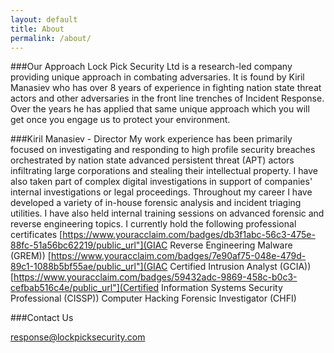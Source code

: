 ```yaml
---
layout: default
title: About
permalink: /about/
---
```


###Our Approach
Lock Pick Security Ltd is a research-led company providing unique approach in combating adversaries. It is found by Kiril Manasiev who has over 8 years of experience in fighting nation state threat actors and other adversaries in the front line trenches of Incident Response. Over the years he has applied that same unique approach which you will get once you engage us to protect your environment.

###Kiril Manasiev - Director
My work experience has been primarily focused on investigating and responding to high profile security breaches orchestrated by nation state advanced persistent threat (APT) actors infiltrating large corporations and stealing their intellectual property. I have also taken part of complex digital investigations in support of companies' internal investigations or legal proceedings. Throughout my career I have developed a variety of in-house forensic analysis and incident triaging utilities. I have also held internal training sessions on advanced forensic and reverse engineering topics.
I currently hold the following professional certificates
[https://www.youracclaim.com/badges/db3f1abc-56c3-475e-88fc-51a56bc62219/public_url"](GIAC Reverse Engineering Malware (GREM))
[https://www.youracclaim.com/badges/7e90af75-048e-479d-89c1-1088b5bf55ae/public_url"](GIAC Certified Intrusion Analyst (GCIA))
[https://www.youracclaim.com/badges/59432adc-9869-458c-b0c3-cefbab516c4e/public_url"](Certified Information Systems Security Professional (CISSP))
Computer Hacking Forensic Investigator (CHFI)

###Contact Us

[response@lockpicksecurity.com](mailto:response@lockpicksecurity.com)
